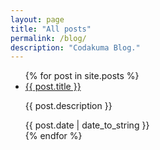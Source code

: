 ```yaml
---
layout: page
title: "All posts"
permalink: /blog/
description: "Codakuma Blog."
---
```


<div class="home-posts">

  <ul class="no-bullets">
    {% for post in site.posts %}
      <li class="home-post">
        <a href="{{ post.url }}">
          {{ post.title }}
        </a>
        <p>{{ post.description }}</p>
        <div class="home-post-date">
          {{ post.date | date_to_string }}
        </div>
      </li>
    {% endfor %}

  </ul>

</div>
